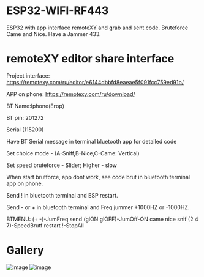 # ESP32-WIFI-RF443
ESP32 with app interface remoteXY and grab and sent code. Bruteforce Came and Nice. Have a Jammer 433.
# remoteXY editor share interface
Project interface: https://remotexy.com/ru/editor/e6144dbbfd8eaeae5f091fcc759ed91b/

APP on phone: https://remotexy.com/ru/download/

BT Name:Iphone(Егор)

BT pin: 201272

Serial (115200)

Have BT Serial message in terminal bluetooth app for detailed code

Set choice mode - (A-Sniff,B-Nice,C-Came: Vertical)

Set speed bruteforce - Slider; Higher - slow

When start brutforce, app dont work, see code brut in bluetooth terminal app on phone.

Send ! in bluetooth terminal and ESP restart.

Send - or + in bluetooth terminal and Freq jummer +1000HZ or -1000HZ.

BTMENU: (+ -)-JumFreq send (glON glOFF)-JumOff-ON came nice snif (2 4 7)-SpeedBrutf restart !-StopAll

# Gallery
![image](https://github.com/danya201272/ESP32-WIFI-RF443/assets/36302863/72d2a2b3-b5d7-468b-a660-cf7b30ba6b46)
![image](https://github.com/danya201272/ESP32-WIFI-RF443/assets/36302863/e072969e-02dd-478c-9e48-cd535584f92b)
